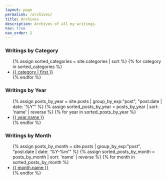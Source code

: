 ```yaml
---
layout: page
permalink: /archives/
title: Archives
description: Archives of all my writings.
nav: true
nav_order: 2
---
```


### Writings by Category
<ul>
{% assign sorted_categories = site.categories | sort %}
{% for category in sorted_categories %}
  <li><a href="{{ site.baseurl }}/blog/category/{{ category | first | slugify }}/">{{ category | first }}</a></li>
{% endfor %}
</ul>


### Writings by Year
<ul>
{% assign posts_by_year = site.posts | group_by_exp:"post", "post.date | date: '%Y'" %}
{% assign sorted_posts_by_year = posts_by_year | sort: 'name' | reverse %}
{% for year in sorted_posts_by_year %}
  <li><a href="{{ site.baseurl }}/blog/{{ year.name }}/">{{ year.name }}</a></li>
{% endfor %}
</ul>


### Writings by Month
<ul>
{% assign posts_by_month = site.posts | group_by_exp:"post", "post.date | date: '%Y-%m'" %}
{% assign sorted_posts_by_month = posts_by_month | sort: 'name' | reverse %}
{% for month in sorted_posts_by_month %}
  <li><a href="{{ site.baseurl }}/blog/{{ month.name }}/">{{ month.name }}</a></li>
{% endfor %}
</ul>



